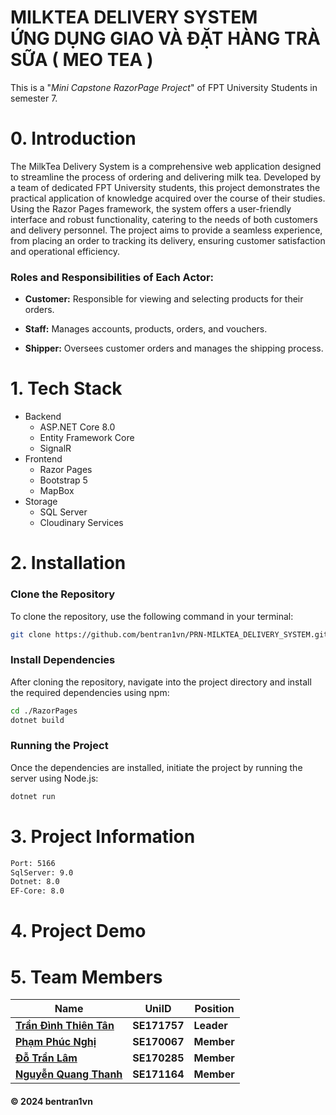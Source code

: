 <h1> MILKTEA DELIVERY SYSTEM<br> ỨNG DỤNG GIAO VÀ ĐẶT HÀNG TRÀ SỮA ( MEO TEA )</h1>
This is a "<i>Mini Capstone RazorPage Project</i>" of FPT University Students in semester 7.<br>

# 0. Introduction
The MilkTea Delivery System is a comprehensive web application designed to streamline the process of ordering and delivering milk tea. Developed by a team of dedicated FPT University students, this project demonstrates the practical application of knowledge acquired over the course of their studies. Using the Razor Pages framework, the system offers a user-friendly interface and robust functionality, catering to the needs of both customers and delivery personnel. The project aims to provide a seamless experience, from placing an order to tracking its delivery, ensuring customer satisfaction and operational efficiency.

### Roles and Responsibilities of Each Actor:

- **Customer:** Responsible for viewing and selecting products for their orders.

- **Staff:** Manages accounts, products, orders, and vouchers.

- **Shipper:** Oversees customer orders and manages the shipping process.

# 1. Tech Stack
- Backend
  - ASP.NET Core 8.0
  - Entity Framework Core
  - SignalR
- Frontend
  - Razor Pages
  - Bootstrap 5
  - MapBox
- Storage
  - SQL Server
  - Cloudinary Services

# 2. Installation
### Clone the Repository

To clone the repository, use the following command in your terminal:

```bash
git clone https://github.com/bentran1vn/PRN-MILKTEA_DELIVERY_SYSTEM.git
```
### Install Dependencies

After cloning the repository, navigate into the project directory and install the required dependencies using npm:

```bash
cd ./RazorPages
dotnet build
```
### Running the Project

Once the dependencies are installed, initiate the project by running the server using Node.js:

```bash
dotnet run
```
# 3. Project Information

```sh
Port: 5166
SqlServer: 9.0
Dotnet: 8.0
EF-Core: 8.0
```
# 4. Project Demo

# 5. Team Members

| Name                    	| UniID      	| Position                      	|
|-------------------------	|------------	|-------------------------------	|
| [**Trần Đình Thiên Tân**](https://github.com/bentran1vn) 	| **SE171757** 	| **Leader** 	|
| [**Phạm Phúc Nghị**](https://github.com/jeffySE29) | **SE170067** 	| **Member**                    	|
| [**Đỗ Trần Lâm**](https://github.com/khoahocmai)  	| **SE170285** 	| **Member**                    	|
| [**Nguyễn Quang Thanh**](https://github.com/kle1603)        	| **SE171164** 	| **Member**           	|

#### © 2024 bentran1vn
